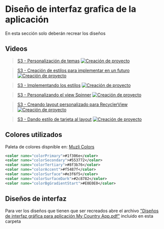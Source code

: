 # Diseño de interfaz grafica de la aplicación

En esta sección solo deberán recrear los diseños

## Videos
> [S3 - Personalización de temas](https://1drv.ms/u/s!AvB-2ztiY9QqgpR2x8_KxgOAC1dPsQ?e=WNHLmR)
[![Creación de proyecto](./thumbnail1.png)](https://1drv.ms/u/s!AvB-2ztiY9QqgpR2x8_KxgOAC1dPsQ?e=WNHLmR "Creación de proycto")

> [S3 - Creación de estilos para implementar en un futuro](https://1drv.ms/u/s!AvB-2ztiY9QqgpR3A4BcujabUB33mw?e=OLgU2U)
[![Creación de proyecto](./thumbnail2.png)](https://1drv.ms/u/s!AvB-2ztiY9QqgpR3A4BcujabUB33mw?e=OLgU2U "Creación de proycto")

> [S3 - Implementando los estilos](https://1drv.ms/u/s!AvB-2ztiY9QqgpR3A4BcujabUB33mw?e=OLgU2U)
[![Creación de proyecto](./thumbnail3.png)](https://1drv.ms/u/s!AvB-2ztiY9QqgpR3A4BcujabUB33mw?e=OLgU2U "Creación de proycto")

> [S3 - Personalizando el view Spinner](https://1drv.ms/u/s!AvB-2ztiY9QqgpR3A4BcujabUB33mw?e=OLgU2U)
[![Creación de proyecto](./thumbnail4.png)](https://1drv.ms/u/s!AvB-2ztiY9QqgpR3A4BcujabUB33mw?e=OLgU2U "Creación de proycto")

> [S3 - Creando layout personalizado para RecyclerView](https://1drv.ms/u/s!AvB-2ztiY9QqgpR3A4BcujabUB33mw?e=OLgU2U)
[![Creación de proyecto](./thumbnail5.png)](https://1drv.ms/u/s!AvB-2ztiY9QqgpR3A4BcujabUB33mw?e=OLgU2U "Creación de proycto")

> [S3 - Dando estilo de tarjeta al layout](https://1drv.ms/u/s!AvB-2ztiY9QqgpR3A4BcujabUB33mw?e=OLgU2U)
[![Creación de proyecto](./thumbnail6.png)](https://1drv.ms/u/s!AvB-2ztiY9QqgpR3A4BcujabUB33mw?e=OLgU2U "Creación de proycto")

## Colores utilizados

Paleta de colores dispnible en: [Muzli Colors](https://colors.muz.li/palette/272643/ffffff/e3f6f5/bae8e8/c5deed)

```xml
<color name="colorPrimary">#1f306e</color>
<color name="colorSecondary">#553772</color>
<color name="colorTertiary">#8f3b76</color>
<color name="colorAccent">#f5487f</color>
<color name="colorSurface">#e3f6f5</color>
<color name="colorSurfaceDark">#2c8782</color>
<color name="colorBgGradientStart">#E0E0E0</color>
```

## Diseños de interfaz

Para ver los diseños que tienen que ser recreados abre el archivo ["Diseños de interfaz gráfica para aplicación My Country App.pdf"](./Diseños%20de%20interfaz%20gráfica%20para%20aplicación%20My%20Country%20App.pdf) incluido en esta carpeta